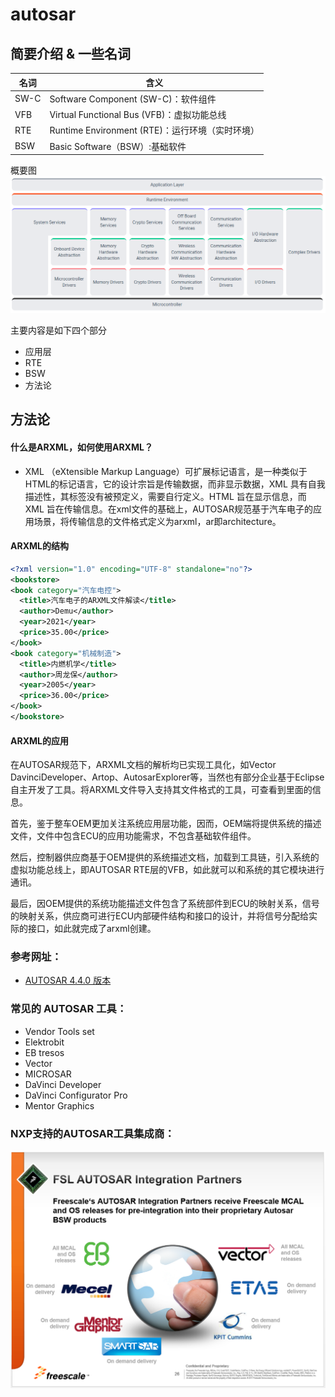 # autosar

## 简要介绍 & 一些名词

| 名词 | 含义                                            |
| ---- | ----------------------------------------------- |
| SW-C | Software Component (SW-C)：软件组件             |
| VFB  | Virtual Functional Bus (VFB)：虚拟功能总线      |
| RTE  | Runtime Environment (RTE)：运行环境（实时环境） |
| BSW  | Basic Software（BSW）:基础软件                  |

概要图
![](image/autosar_3432ab.png)

主要内容是如下四个部分
- 应用层
- RTE
- BSW
- 方法论

## 方法论

#### 什么是ARXML，如何使用ARXML？

- XML （eXtensible Markup Language）可扩展标记语言，是一种类似于 HTML的标记语言，它的设计宗旨是传输数据，而非显示数据，XML 具有自我描述性，其标签没有被预定义，需要自行定义。HTML 旨在显示信息，而 XML 旨在传输信息。在xml文件的基础上，AUTOSAR规范基于汽车电子的应用场景，将传输信息的文件格式定义为arxml，ar即architecture。
  
#### ARXML的结构

```XML
<?xml version="1.0" encoding="UTF-8" standalone="no"?>
<bookstore>
<book category="汽车电控">
  <title>汽车电子的ARXML文件解读</title>
  <author>Demu</author>
  <year>2021</year>
  <price>35.00</price>
</book>
<book category="机械制造">
  <title>内燃机学</title>
  <author>周龙保</author>
  <year>2005</year>
  <price>36.00</price>
</book>
</bookstore>
```

#### ARXML的应用

在AUTOSAR规范下，ARXML文档的解析均已实现工具化，如Vector DavinciDeveloper、Artop、AutosarExplorer等，当然也有部分企业基于Eclipse自主开发了工具。将ARXML文件导入支持其文件格式的工具，可查看到里面的信息。

首先，鉴于整车OEM更加关注系统应用层功能，因而，OEM端将提供系统的描述文件，文件中包含ECU的应用功能需求，不包含基础软件组件。

然后，控制器供应商基于OEM提供的系统描述文档，加载到工具链，引入系统的虚拟功能总线上，即AUTOSAR RTE层的VFB，如此就可以和系统的其它模块进行通讯。

最后，因OEM提供的系统功能描述文件包含了系统部件到ECU的映射关系，信号的映射关系，供应商可进行ECU内部硬件结构和接口的设计，并将信号分配给实际的接口，如此就完成了arxml创建。

### 参考网址：
- [AUTOSAR 4.4.0 版本](https://www.autosar.org/standards/classic-platform/classic-platform-440/)

### 常见的 AUTOSAR 工具：
- Vendor Tools set
- Elektrobit
- EB tresos
- Vector
- MICROSAR
- DaVinci Developer
- DaVinci Configurator Pro
- Mentor Graphics

### NXP支持的AUTOSAR工具集成商：
![](image/autosar_2.png)

  